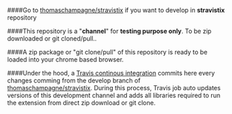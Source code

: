 ####Go to [thomaschampagne/stravistix](https://github.com/thomaschampagne/stravistix) if you want to develop in **stravistix** repository

####This repository is a "**channel**" for **testing purpose only**. To be zip downloaded or git cloned/pull..

####A zip package or "git clone/pull" of this repository is ready to be loaded into your chrome based browser.

####Under the hood, a [Travis continous integration](https://travis-ci.org/thomaschampagne/stravistix) commits here every changes comming from the develop branch of [thomaschampagne/stravistix](https://github.com/thomaschampagne/stravistix). During this process, Travis job auto updates versions of this development channel and adds all libraries required to run the extension from direct zip download or git clone.
